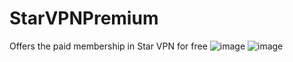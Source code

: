 # StarVPNPremium
Offers the paid membership in Star VPN for free
![image](https://github.com/cann66dev/StarVPNPremium/assets/49042417/81fdb8d3-d6b3-41d6-b1a5-a0ddb1153dee)
![image](https://github.com/cann66dev/StarVPNPremium/assets/49042417/b61d6f5b-24f4-46e0-9007-4494613b9437)
